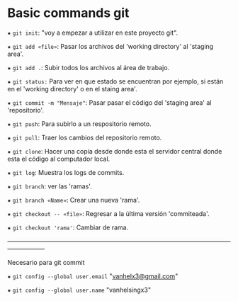 ﻿# Basic commands git

⁕ `git init`: "voy a empezar a utilizar en este proyecto git".

⁕ `git add «file»`: Pasar los archivos del 'working directory' al 'staging area'. 

⁕ `git add .`: Subir todos los archivos al área de trabajo.

⁕ `git status:` Para ver en que estado se encuentran por ejemplo, si están en el 'working directory' o en el staing area'.

⁕ `git commit -m "Mensaje"`: Pasar pasar el código del 'staging area' al 'repositorio'.

⁕ `git push`: Para subirlo a un respositorio remoto.

⁕ `git pull`: Traer los cambios del repositorio remoto.

⁕ `git clone`: Hacer una copia desde donde esta el servidor central donde esta el código al computador local.

⁕ `git log`: Muestra los logs de commits.

⁕ `git branch`: ver las 'ramas'.

⁕ `git branch «Name»`: Crear una nueva 'rama'.

⁕ `git checkout -- «file»`: Regresar a la última versión 'commiteada'.

⁕ `git checkout 'rama'`: Cambiar de rama.

——————————————————————————————————————————

Necesario para git commit

⁕ `git config --global user.email` "vanhelx3@gmail.com"

⁕ `git config --global user.name` "vanhelsingx3"
